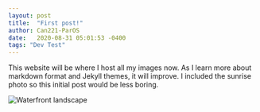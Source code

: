 ```yaml
---
layout: post
title:  "First post!"
author: Can221-ParOS
date:   2020-08-31 05:01:53 -0400
tags: "Dev Test"
---
```


This website will be where I host all my images now. 
As I learn more about markdown format and Jekyll themes, it will improve.
I included the sunrise photo so this initial post would be less boring.
  
  

![Waterfront landscape](/images/Waterfront.jpg)
